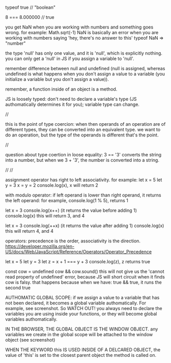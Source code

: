 typeof true // "boolean"

8 === 8.000000 // true

you get NaN when you are working with numbers and something goes wrong. for example: Math.sqrt(-1)
NaN is basically an error when you are working with numbers saying 'hey, there's no answer to this'
typeof NaN => "number"

the type 'null' has only one value, and it is 'null', which is explicitly nothing. you can only get a 'null' in JS if you assign a variable to 'null'.

remember difference between null and undefined (null is assigned, whereas undefined is what happens when you don't assign a value to a variable (you initialize a variable but you don't assign a value)).

remember, a function inside of an object is a method.

JS is loosely typed: don't need to declare a variable's type (JS authomatically determines it for you); variable type can change.

//

this is the point of type coercion: when then operands of an operation are of different types, they can be converted into an equivalent type. we want to do an operation, but the type of the operands is different that's the point.

//

question about type coertion in loose equality: 3 == '3' converts the string into a number, but when we 3 + '3', the number is converted into a string.

//
//

assignment operator has right to left associativity. for example:
let x = 5
let y = 3
x = y = 2
console.log(x), x will return 2

with modulo operator: if left operand is lower than right operand, it returns the left operand: for example, console.log(1 % 5), returns 1

let x = 3
console.log(x++)
(it returns the value before adding 1)
console.log(x)
this will return 3, and 4

let x = 3
console.log(++x)
(it returns the value after adding 1)
console.log(x)
this will return 4, and 4

operators: precedence is the order, associativity is the direction.
https://developer.mozilla.org/en-US/docs/Web/JavaScript/Reference/Operators/Operator_Precedence

let x = 5
let y = 3
let z = x + 1 === y + 3
console.log(z), z returns true

const cow = undefined
cow && cow.sound()
this will not give us the 'cannot read property of undefined' error, because JS will short circuit when it finds cow is falsy.
that happens because when we have: true && true, it runs the second true

AUTHOMATIC GLOBAL SCOPE:
if we assign a value to a variable that has not been declared, it becomes a global variable authomatically. For example, see screenshot. So WATCH OUT! you always need to declare the variables you are using inside your functions, or they will become global variables authomatically.

IN THE BROWSER, THE GLOBAL OBJECT IS THE WINDOW OBJECT.
any variables we create in the global scope will be attached to the window object (see screenshot)

WHEN THE KEYWORD this IS USED INSIDE OF A DELCARED OBJECT, the value of 'this' is set to the closest parent object the method is called on.
